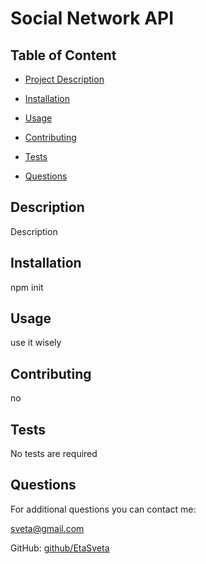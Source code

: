 
  # Social Network API

  

  ## Table of Content
  - [Project Description](#description)
  - [Installation](#installation)
  - [Usage](#usage)
  
  - [Contributing](#contributing)
  - [Tests](#tests)
  - [Questions](#questions)

  ## Description
  Description

  ## Installation
  npm init
  
  ## Usage
  use it wisely

  

  ## Contributing
  no
  
  ## Tests
  No tests are required
  
  ## Questions
  For additional questions you can contact me:

  sveta@gmail.com

  GitHub: [github/EtaSveta](http://github.com/EtaSveta)

